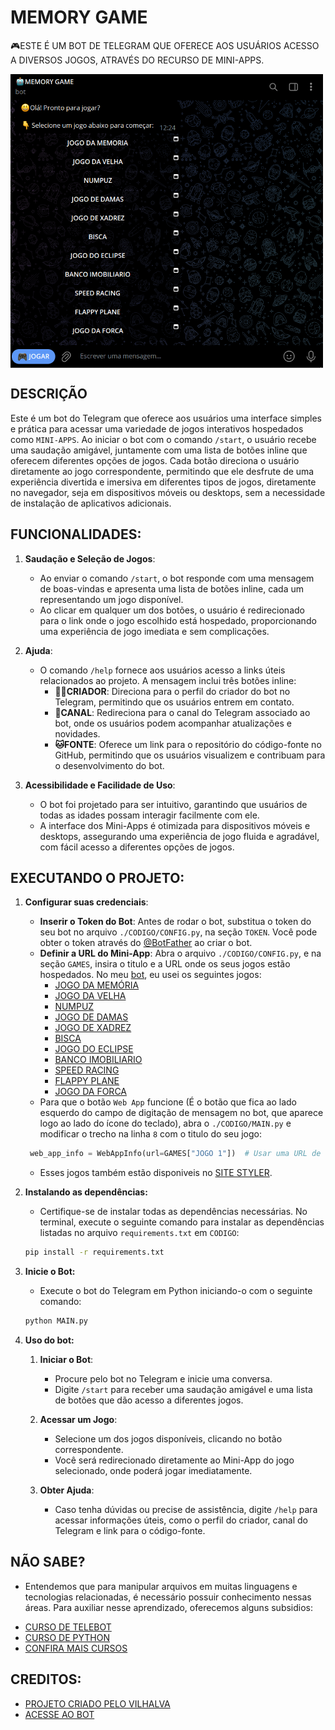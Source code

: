 # MEMORY GAME
🎮ESTE É UM BOT DE TELEGRAM QUE OFERECE AOS USUÁRIOS ACESSO A DIVERSOS JOGOS, ATRAVÉS DO RECURSO DE MINI-APPS.

<img src="FOTO.png" align="center" width="500"> <br>

## DESCRIÇÃO
Este é um bot do Telegram que oferece aos usuários uma interface simples e prática para acessar uma variedade de jogos interativos hospedados como `MINI-APPS`. Ao iniciar o bot com o comando `/start`, o usuário recebe uma saudação amigável, juntamente com uma lista de botões inline que oferecem diferentes opções de jogos. Cada botão direciona o usuário diretamente ao jogo correspondente, permitindo que ele desfrute de uma experiência divertida e imersiva em diferentes tipos de jogos, diretamente no navegador, seja em dispositivos móveis ou desktops, sem a necessidade de instalação de aplicativos adicionais.

## FUNCIONALIDADES:
1. **Saudação e Seleção de Jogos**:
   - Ao enviar o comando `/start`, o bot responde com uma mensagem de boas-vindas e apresenta uma lista de botões inline, cada um representando um jogo disponível.
   - Ao clicar em qualquer um dos botões, o usuário é redirecionado para o link onde o jogo escolhido está hospedado, proporcionando uma experiência de jogo imediata e sem complicações.

2. **Ajuda**:
   - O comando `/help` fornece aos usuários acesso a links úteis relacionados ao projeto. A mensagem inclui três botões inline:
     - **🧑‍💻CRIADOR**: Direciona para o perfil do criador do bot no Telegram, permitindo que os usuários entrem em contato.
     - **📢CANAL**: Redireciona para o canal do Telegram associado ao bot, onde os usuários podem acompanhar atualizações e novidades.
     - **🐱FONTE**: Oferece um link para o repositório do código-fonte no GitHub, permitindo que os usuários visualizem e contribuam para o desenvolvimento do bot.

3. **Acessibilidade e Facilidade de Uso**:
   - O bot foi projetado para ser intuitivo, garantindo que usuários de todas as idades possam interagir facilmente com ele.
   - A interface dos Mini-Apps é otimizada para dispositivos móveis e desktops, assegurando uma experiência de jogo fluida e agradável, com fácil acesso a diferentes opções de jogos.

## EXECUTANDO O PROJETO:
1. **Configurar suas credenciais**:
   - **Inserir o Token do Bot**: Antes de rodar o bot, substitua o token do seu bot no arquivo `./CODIGO/CONFIG.py`, na seção `TOKEN`. Você pode obter o token através do [@BotFather](https://t.me/BotFather) ao criar o bot.
   - **Definir a URL do Mini-App**: Abra o arquivo `./CODIGO/CONFIG.py`, e na seção `GAMES`, insira o titulo e a URL onde os seus jogos estão hospedados. No meu [bot](https://t.me/MEMORY_GAME_ROBOT), eu usei os seguintes jogos:
      * [JOGO DA MEMÓRIA](https://github.com/VILHALVA/JOGO-DA-MEMORIA)
      * [JOGO DA VELHA](https://github.com/VILHALVA/JOGO-DA-VELHA-HTML) 
      * [NUMPUZ](https://github.com/VILHALVA/JOGO-DO-NUMPUZ)
      * [JOGO DE DAMAS](https://github.com/VILHALVA/JOGO-DE-DAMAS)
      * [JOGO DE XADREZ](https://github.com/VILHALVA/JOGO-DE-XADREZ)
      * [BISCA](https://github.com/VILHALVA/JOGO-DO-BISCA)
      * [JOGO DO ECLIPSE](https://github.com/VILHALVA/JOGO-DO-ECLIPSE)
      * [BANCO IMOBILIARIO](https://github.com/VILHALVA/BANCO-IMOBILIARIO)
      * [SPEED RACING](https://github.com/VILHALVA/SPEED-RACING)
      * [FLAPPY PLANE](https://github.com/VILHALVA/FLAPPY-PLANE-COM-CONSTRUCT)
      * [JOGO DA FORCA](https://github.com/VILHALVA/JOGO-DA-FORCA-EM-HTML)
   - Para que o botão `Web App` funcione (É o botão que fica ao lado esquerdo do campo de digitação de mensagem no bot, que aparece logo ao lado do ícone do teclado), abra o `./CODIGO/MAIN.py` e modificar o trecho na linha `8` com o titulo do seu jogo:
   ```python
    web_app_info = WebAppInfo(url=GAMES["JOGO 1"])  # Usar uma URL de um jogo específico.
   ```
   - Esses jogos também estão disponiveis no [SITE STYLER](https://vilhalva.github.io/STYLER/index.html).

2. **Instalando as dependências:**
   - Certifique-se de instalar todas as dependências necessárias. No terminal, execute o seguinte comando para instalar as dependências listadas no arquivo `requirements.txt` em `CODIGO`:
   ```bash
   pip install -r requirements.txt
   ```

3. **Inicie o Bot:**
   - Execute o bot do Telegram em Python iniciando-o com o seguinte comando:
   ```bash
   python MAIN.py
   ```

4. **Uso do bot:**
   1. **Iniciar o Bot**:
      - Procure pelo bot no Telegram e inicie uma conversa.
      - Digite `/start` para receber uma saudação amigável e uma lista de botões que dão acesso a diferentes jogos.

   2. **Acessar um Jogo**:
      - Selecione um dos jogos disponíveis, clicando no botão correspondente.
      - Você será redirecionado diretamente ao Mini-App do jogo selecionado, onde poderá jogar imediatamente.

   3. **Obter Ajuda**:
      - Caso tenha dúvidas ou precise de assistência, digite `/help` para acessar informações úteis, como o perfil do criador, canal do Telegram e link para o código-fonte.

## NÃO SABE?
- Entendemos que para manipular arquivos em muitas linguagens e tecnologias relacionadas, é necessário possuir conhecimento nessas áreas. Para auxiliar nesse aprendizado, oferecemos alguns subsidios:
* [CURSO DE TELEBOT](https://github.com/VILHALVA/CURSO-DE-TELEBOT)
* [CURSO DE PYTHON](https://github.com/VILHALVA/CURSO-DE-PYTHON)
* [CONFIRA MAIS CURSOS](https://github.com/VILHALVA?tab=repositories&q=+topic:CURSO)

## CREDITOS:
- [PROJETO CRIADO PELO VILHALVA](https://github.com/VILHALVA)
- [ACESSE AO BOT](https://t.me/MEMORY_GAME_ROBOT)
